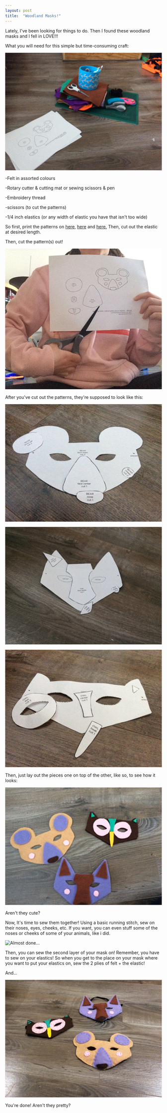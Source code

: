 ```yaml
---
layout: post 
title:  "Woodland Masks!"
---
```


Lately, I've been looking for things to do. Then I found these woodland masks and I fell 
in LOVE!!!

What you will need for this simple but time-consuming craft:

![You will need...](/assets/IMG_4634.JPG)

-Felt in assorted colours

-Rotary cutter & cutting mat or  sewing scissors & pen

-Embroidery thread

-scissors (to cut the patterns)

-1/4 inch elastics (or any width of elastic you have that isn't too wide)
 
 So first, print the patterns on [here,](https://abeautifulmess.com/wp-content/uploads/typekit/files/bear-all.pdf)
 [here](https://abeautifulmess.com/wp-content/uploads/typekit/files/fox-all.pdf) and [here.](https://abeautifulmess.com/wp-content/uploads/typekit/files/owl-mask.pdf)
 Then, cut out the elastic at desired length.
 
 Then, cut the pattern(s) out!
 
 ![patterns](/assets/IMG_4640.JPG)
 
 After you've cut out the patterns, they're supposed to look like this:
 
 ![Bears!](/assets/IMG_4644.JPG)
 
 ![Foxes!](/assets/IMG_4646.JPG)
  
![Owls!](/assets/IMG_4650.JPG)

Then, just lay out the pieces one on top of the other, like so, to see how it looks:

![Layout](/assets/IMG_4656.JPG)

Aren't they cute?

Now, It's time to sew them together! Using a basic running stitch,  sew on their noses,
eyes, cheeks, etc. If you want, you can even stuff some of the noses or cheeks of some of
your animals, like i did.

![Almost done...](/assets/IMG_4460.JPG)

Then, you can sew the second layer of your mask on! Remember, you have to sew on your 
elastics! So when you get to the place on your mask where you want to put your elastics 
on, sew the 2 plies of felt + the elastic!

And...

![Done!](/assets/IMG_4677.JPG)

You're done! Aren't they pretty? 